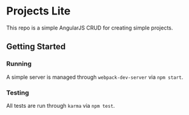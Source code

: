 # Projects Lite

This repo is a simple AngularJS CRUD for creating simple projects.

## Getting Started

### Running

A simple server is managed through `webpack-dev-server` via `npm start`.

### Testing

All tests are run through `karma` via `npm test`.